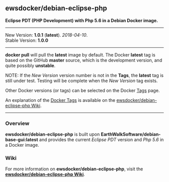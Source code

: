 ## ewsdocker/debian-eclipse-php  

__Eclipse PDT (PHP Development) with Php 5.6 in a Debian Docker image.__  

____
New Version: **1.0.1** (**latest**). _2018-04-10_.  
Stable Version: **1.0.0**
_____________________

**docker pull** will pull the **latest** image by default.  The Docker **latest** tag is based on the GitHub **master** source, which is the development version, and quite possibly **unstable**.  

NOTE: If the _New Version_ version number is not in the **Tags**, the **latest** tag is still under test.  Testing will be complete when the _New Version_ tag exists.

Other Docker versions (or tags) can be selected on the Docker [Tags](https://hub.docker.com/r/ewsdocker/debian-eclipse-php/tags/) page.  

An explanation of the [Docker Tags](https://github.com/ewsdocker/debian-eclipse-php/wiki/DockerTags) is available on the [ewsdocker/debian-eclipse-php Wiki](https://github.com/ewsdocker/debian-eclipse-php/wiki).
____

### Overview  

__ewsdocker/debian-eclipse-php__ is built upon __EarthWalkSoftware/debian-base-gui:latest__ and provides
the current _Eclipse PDT_ version and _Php 5.6_ in a Docker image.  

### Wiki  

For more information on __ewsdocker/debian-eclipse-php__, visit the
[__ewsdocker/debian-eclipse-php Wiki__](https://github.com/ewsdocker/debian-eclipse-php/wiki).  

